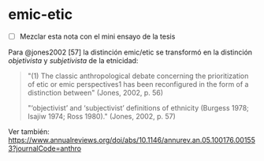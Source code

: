 # emic-etic

* [ ] Mezclar esta nota con el mini ensayo de la tesis

Para @jones2002 [57] la distinción emic/etic se transformó en la distinción *objetivista* y *subjetivista* de la etnicidad:

 >
 > "(1) The classic anthropological debate concerning the prioritization of etic or emic perspectives1 has been reconfigured in the form of a distinction between" (Jones, 2002, p. 56)
 >
 > "‘objectivist’ and ‘subjectivist’ definitions of ethnicity (Burgess 1978; Isajiw 1974; Ross 1980)." (Jones, 2002, p. 57)

Ver también:
https://www.annualreviews.org/doi/abs/10.1146/annurev.an.05.100176.001553?journalCode=anthro
